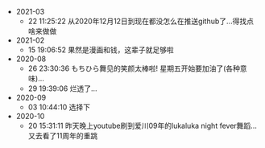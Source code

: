 - 2021-03
  - 22 11:25:22 从2020年12月12日到现在都没怎么在推送github了...得找点啥来做做
- 2021-02
  - 15 19:06:52 果然是漫画和钱，这辈子就足够啦
- 2020-08
  - 26 23:30:36 もちひら舞见的笑颜太棒啦! 星期五开始要加油了(各种意味)...
  - 29 19:39:06 烂透了...
- 2020-09
  - 03 10:44:10 选择下
- 2020-10
  - 20 15:31:11 昨天晚上youtube刷到爱川09年的lukaluka night fever舞蹈...又去看了11周年的重跳
